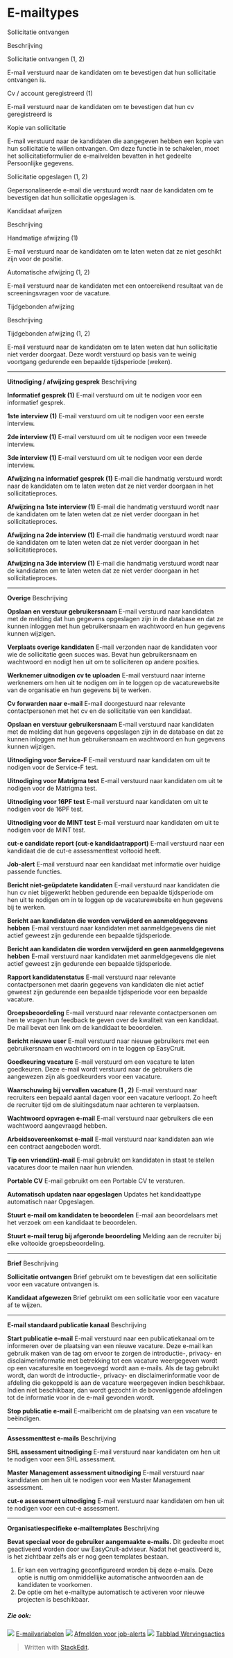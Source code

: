 # E-mailtypes

Sollicitatie ontvangen

Beschrijving

Sollicitatie ontvangen (1, 2)

E-mail verstuurd naar de kandidaten om te bevestigen dat hun sollicitatie ontvangen is.

Cv / account geregistreerd (1)

E-mail verstuurd naar de kandidaten om te bevestigen dat hun cv geregistreerd is

Kopie van sollicitatie

E-mail verstuurd naar de kandidaten die aangegeven hebben een kopie van hun sollicitatie te willen ontvangen. Om deze functie in te schakelen, moet het sollicitatieformulier de e-mailvelden bevatten in het gedeelte Persoonlijke gegevens.

Sollicitatie opgeslagen (1, 2)

Gepersonaliseerde e-mail die verstuurd wordt naar de kandidaten om te bevestigen dat hun sollicitatie opgeslagen is.

Kandidaat afwijzen

Beschrijving

Handmatige afwijzing (1)

E-mail verstuurd naar de kandidaten om te laten weten dat ze niet geschikt zijn voor de positie.

Automatische afwijzing (1, 2)

E-mail verstuurd naar de kandidaten met een ontoereikend resultaat van de screeningsvragen voor de vacature.

Tijdgebonden afwijzing

Beschrijving

Tijdgebonden afwijzing (1, 2)

E-mail verstuurd naar de kandidaten om te laten weten dat hun sollicitatie niet verder doorgaat. Deze wordt verstuurd op basis van te weinig voortgang gedurende een bepaalde tijdsperiode (weken).
***
**Uitnodiging / afwijzing gesprek**
Beschrijving

**Informatief gesprek (1)**
E-mail verstuurd om uit te nodigen voor een informatief gesprek.

**1ste interview (1)**
E-mail verstuurd om uit te nodigen voor een eerste interview.

**2de interview (1)**
E-mail verstuurd om uit te nodigen voor een tweede interview.

**3de interview (1)**
E-mail verstuurd om uit te nodigen voor een derde interview.

**Afwijzing na informatief gesprek (1)**
E-mail die handmatig verstuurd wordt naar de kandidaten om te laten weten dat ze niet verder doorgaan in het sollicitatieproces.

**Afwijzing na 1ste interview (1)**
E-mail die handmatig verstuurd wordt naar de kandidaten om te laten weten dat ze niet verder doorgaan in het sollicitatieproces.

**Afwijzing na 2de interview (1)**
E-mail die handmatig verstuurd wordt naar de kandidaten om te laten weten dat ze niet verder doorgaan in het sollicitatieproces.

**Afwijzing na 3de interview (1)**
E-mail die handmatig verstuurd wordt naar de kandidaten om te laten weten dat ze niet verder doorgaan in het sollicitatieproces.
***
**Overige**
Beschrijving

**Opslaan en verstuur gebruikersnaam**
E-mail verstuurd naar kandidaten met de melding dat hun gegevens opgeslagen zijn in de database en dat ze kunnen inloggen met hun gebruikersnaam en wachtwoord en hun gegevens kunnen wijzigen.

**Verplaats overige kandidaten**
E-mail verzonden naar de kandidaten voor wie de sollicitatie geen succes was. Bevat hun gebruikersnaam en wachtwoord en nodigt hen uit om te solliciteren op andere posities.

**Werknemer uitnodigen cv te uploaden**
E-mail verstuurd naar interne werknemers om hen uit te nodigen om in te loggen op de vacaturewebsite van de organisatie en hun gegevens bij te werken.

**Cv forwarden naar e-mail**
E-mail doorgestuurd naar relevante contactpersonen met het cv en de sollicitatie van een kandidaat.

**Opslaan en verstuur gebruikersnaam**
E-mail verstuurd naar kandidaten met de melding dat hun gegevens opgeslagen zijn in de database en dat ze kunnen inloggen met hun gebruikersnaam en wachtwoord en hun gegevens kunnen wijzigen.

**Uitnodiging voor Service-F**
E-mail verstuurd naar kandidaten om uit te nodigen voor de Service-F test.

**Uitnodiging voor Matrigma test**
E-mail verstuurd naar kandidaten om uit te nodigen voor de Matrigma test.

**Uitnodiging voor 16PF test**
E-mail verstuurd naar kandidaten om uit te nodigen voor de 16PF test.

**Uitnodiging voor de MINT test**
E-mail verstuurd naar kandidaten om uit te nodigen voor de MINT test.

**cut-e candidate report (cut-e kandidaatrapport)**
E-mail verstuurd naar een kandidaat die de cut-e assessmenttest voltooid heeft.

**Job-alert**
E-mail verstuurd naar een kandidaat met informatie over huidige passende functies.

**Bericht niet-geüpdatete kandidaten**
E-mail verstuurd naar kandidaten die hun cv niet bijgewerkt hebben gedurende een bepaalde tijdsperiode om hen uit te nodigen om in te loggen op de vacaturewebsite en hun gegevens bij te werken.

**Bericht aan kandidaten die worden verwijderd en aanmeldgegevens hebben**
E-mail verstuurd naar kandidaten met aanmeldgegevens die niet actief geweest zijn gedurende een bepaalde tijdsperiode.

**Bericht aan kandidaten die worden verwijderd en geen aanmeldgegevens hebben**
E-mail verstuurd naar kandidaten met aanmeldgegevens die niet actief geweest zijn gedurende een bepaalde tijdsperiode.

**Rapport kandidatenstatus**
E-mail verstuurd naar relevante contactpersonen met daarin gegevens van kandidaten die niet actief geweest zijn gedurende een bepaalde tijdsperiode voor een bepaalde vacature.

**Groepsbeoordeling**
E-mail verstuurd naar relevante contactpersonen om hen te vragen hun feedback te geven over de kwaliteit van een kandidaat. De mail bevat een link om de kandidaat te beoordelen.

**Bericht nieuwe user**
E-mail verstuurd naar nieuwe gebruikers met een gebruikersnaam en wachtwoord om in te loggen op EasyCruit.

**Goedkeuring vacature**
E-mail verstuurd om een vacature te laten goedkeuren. Deze e-mail wordt verstuurd naar de gebruikers die aangewezen zijn als goedkeurders voor een vacature.

**Waarschuwing bij vervallen vacature (1 , 2)**
E-mail verstuurd naar recruiters een bepaald aantal dagen voor een vacature verloopt. Zo heeft de recruiter tijd om de sluitingsdatum naar achteren te verplaatsen.

**Wachtwoord opvragen e-mail**
E-mail verstuurd naar gebruikers die een wachtwoord aangevraagd hebben.

**Arbeidsovereenkomst e-mail**
E-mail verstuurd naar kandidaten aan wie een contract aangeboden wordt.

**Tip een vriend(in)-mail**
E-mail gebruikt om kandidaten in staat te stellen vacatures door te mailen naar hun vrienden.

**Portable CV**
E-mail gebruikt om een Portable CV te versturen.

**Automatisch updaten naar opgeslagen**
Updates het kandidaattype automatisch naar Opgeslagen.

**Stuurt e-mail om kandidaten te beoordelen**
E-mail aan beoordelaars met het verzoek om een kandidaat te beoordelen.

**Stuurt e-mail terug bij afgeronde beoordeling**
Melding aan de recruiter bij elke voltooide groepsbeoordeling.
***
**Brief**
Beschrijving

**Sollicitatie ontvangen**
Brief gebruikt om te bevestigen dat een sollicitatie voor een vacature ontvangen is.

**Kandidaat afgewezen**
Brief gebruikt om een sollicitatie voor een vacature af te wijzen.
***
**E-mail standaard publicatie kanaal**
Beschrijving

**Start publicatie e-mail**
E-mail verstuurd naar een publicatiekanaal om te informeren over de plaatsing van een nieuwe vacature. Deze e-mail kan gebruik maken van de tag <department-about-inherited /> om ervoor te zorgen de introductie-, privacy- en disclaimerinformatie met betrekking tot een vacature weergegeven wordt op een vacaturesite en toegevoegd wordt aan e-mails. Als de tag gebruikt wordt, dan wordt de introductie-, privacy- en disclaimerinformatie voor de afdeling die gekoppeld is aan de vacature weergegeven indien beschikbaar. Indien niet beschikbaar, dan wordt gezocht in de bovenliggende afdelingen tot de informatie voor in de e-mail gevonden wordt.

**Stop publicatie e-mail**
E-mailbericht om de plaatsing van een vacature te beëindigen.
***
**Assessmenttest e-mails**
Beschrijving

**SHL assessment uitnodiging**
E-mail verstuurd naar kandidaten om hen uit te nodigen voor een SHL assessment.

**Master Management assessment uitnodiging**
E-mail verstuurd naar kandidaten om hen uit te nodigen voor een Master Management assessment.

**cut-e assessment uitnodiging**
E-mail verstuurd naar kandidaten om hen uit te nodigen voor een cut-e assessment.
***
**Organisatiespecifieke e-mailtemplates**
Beschrijving

**Bevat speciaal voor de gebruiker aangemaakte e-mails.**
Dit gedeelte moet geactiveerd worden door uw EasyCruit-adviseur. Nadat het geactiveerd is, is het zichtbaar zelfs als er nog geen templates bestaan.

1.  Er kan een vertraging geconfigureerd worden bij deze e-mails. Deze optie is nuttig om onmiddellijke automatische antwoorden aan de kandidaten te voorkomen.
2.  De optie om het e-mailtype automatisch te activeren voor nieuwe projecten is beschikbaar.

##### Zie ook:

![](../Resources/Images/icon-document-link.png)  [E-mailvariabelen](email_variables.htm)
![](../Resources/Images/icon-document-link.png)  [Afmelden voor job-alerts](unsubscribe_from_job_agent.htm)
![](../Resources/Images/icon-document-link.png)  [Tabblad Wervingsacties](recruitment_activities_list_tab.htm)


> Written with [StackEdit](https://stackedit.io/).
<!--stackedit_data:
eyJoaXN0b3J5IjpbLTE4NjM1MDkyMDAsMjgyNjYzNzA0LC02NT
Q4ODg4NDIsLTQ4MzA4NDM4MCwtMTQ0MjAxOTgzNF19
-->